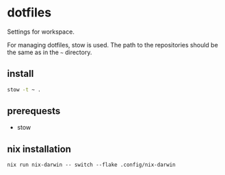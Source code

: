 # dotfiles

Settings for workspace. 

For managing dotfiles, stow is used. The path to the repositories should be the same as in the `~` directory.

## install 

```sh
stow -t ~ .

```

## prerequests

- stow

## nix installation

```
nix run nix-darwin -- switch --flake .config/nix-darwin


```
